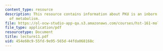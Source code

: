 ```yaml
---
content_type: resource
description: This resource contains information about PKU is an inborn (genetic) error
  of metabolism.
file: https://ol-ocw-studio-app-qa.s3.amazonaws.com/courses/hst-161-molecular-biology-and-genetics-in-modern-medicine-fall-2007/454e60c955fd9e95565d44fda068168c_lecture11.pdf
file_type: application/pdf
resourcetype: Document
title: lecture11.pdf
uid: 454e60c9-55fd-9e95-565d-44fda068168c
---
```

